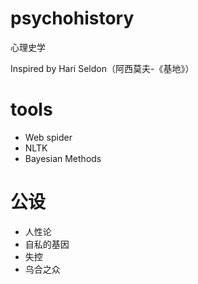 # psychohistory
心理史学

Inspired by  Hari Seldon（阿西莫夫-《基地》）

# tools
*  Web spider
*  NLTK
*  Bayesian Methods

# 公设
*  人性论
*  自私的基因
*  失控
*  乌合之众
